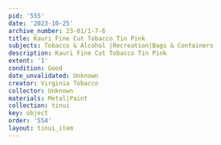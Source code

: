 ```yaml
---
pid: '555'
date: '2023-10-25'
archive_number: 23-01/1-7-6
title: Kauri Fine Cut Tobacco Tin Pink
subjects: Tobacco & Alcohol |Recreation|Bags & Containers
description: Kauri Fine Cut Tobacco Tin Pink
extent: '1'
condition: Good
date_unvalidated: Unknown
creator: Virginia Tobacco
collector: Unknown
materials: Metal|Paint
collection: tinui
key: object
order: '554'
layout: tinui_item
---
```

